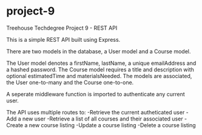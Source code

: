 # project-9
Treehouse Techdegree Project 9 - REST API

This is a simple REST API built using Express.

There are two models in the database, a User model and a Course model.

The User model denotes a firstName, lastName, a unique emailAddress and a hashed password.
The Course model requires a title and description with optional estimatedTime and materialsNeeded.
The models are associated, the User one-to-many and the Course one-to-one.

A seperate middleware function is imported to authenticate any current user. 

The API uses multiple routes to: 
  -Retrieve the current autheticated user
  -Add a new user
  -Retrieve a list of all courses and their associated user
  -Create a new course listing
  -Update a course listing
  -Delete a course listing
